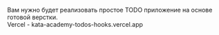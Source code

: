 Вам нужно будет реализовать простое TODO приложение на основе готовой верстки.<br />
Vercel - kata-academy-todos-hooks.vercel.app

